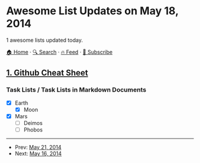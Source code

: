 # Awesome List Updates on May 18, 2014

1 awesome lists updated today.

[🏠 Home](/README.md) · [🔍 Search](https://test.trackawesomelist.com/search/) · [🔥 Feed](https://test.trackawesomelist.com/rss.xml) · [📮 Subscribe](https://trackawesomelist.us17.list-manage.com/subscribe?u=d2f0117aa829c83a63ec63c2f&id=36a103854c)



## [1. Github Cheat Sheet](/content/tiimgreen/github-cheat-sheet/README.md)

### Task Lists / Task Lists in Markdown Documents

*   [x] Earth
    *   [x] Moon
*   [x] Mars
    *   [ ] Deimos
    *   [ ] Phobos

---

- Prev: [May 21, 2014](/content/2014/05/21/README.md)
- Next: [May 16, 2014](/content/2014/05/16/README.md)